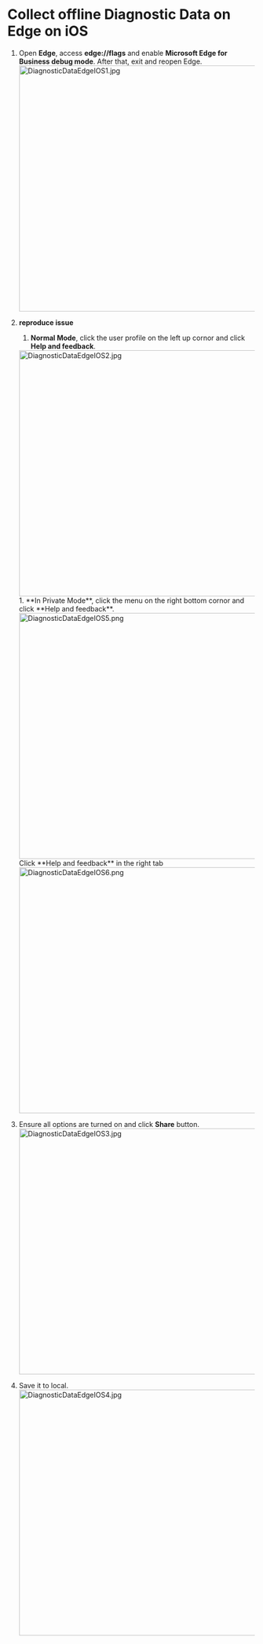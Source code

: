 # Collect offline Diagnostic Data on Edge on iOS

1. Open **Edge**, access **edge://flags** and enable **Microsoft Edge for Business debug mode**. After that, exit and reopen Edge.<br>
    <img src="./images/DiagnosticDataEdgeIOS1.jpg" alt="DiagnosticDataEdgeIOS1.jpg" width="500">

1. **reproduce issue** <br>
    1. **Normal Mode**, click the user profile on the left up cornor and click **Help and feedback**.<br>
    <img src="./images/DiagnosticDataEdgeIOS2.jpg" alt="DiagnosticDataEdgeIOS2.jpg" width="500">
    1. **In Private Mode**, click the menu on the right bottom cornor and click **Help and feedback**.<br>
    <img src="./images/DiagnosticDataEdgeIOS5.png" alt="DiagnosticDataEdgeIOS5.png" width="500">
    <br> Click **Help and feedback** in the right tab <br>
    <img src="./images/DiagnosticDataEdgeIOS6.png" alt="DiagnosticDataEdgeIOS6.png" width="500">

1. Ensure all options are turned on and click **Share** button.<br>
    <img src="./images/DiagnosticDataEdgeIOS3.jpg" alt="DiagnosticDataEdgeIOS3.jpg" width="500">

1. Save it to local.<br>
    <img src="./images/DiagnosticDataEdgeIOS4.jpg" alt="DiagnosticDataEdgeIOS4.jpg" width="500">

